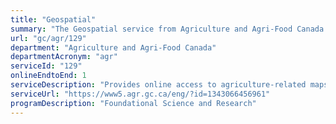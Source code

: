 ```yaml
---
title: "Geospatial"
summary: "The Geospatial service from Agriculture and Agri-Food Canada is available end-to-end online, according to the GC Service Inventory."
url: "gc/agr/129"
department: "Agriculture and Agri-Food Canada"
departmentAcronym: "agr"
serviceId: "129"
onlineEndtoEnd: 1
serviceDescription: "Provides online access to agriculture-related maps, geospatial data and tools to help clients understand the geography of agriculture and make better decisions for environmentally responsible yet competitive agriculture"
serviceUrl: "https://www5.agr.gc.ca/eng/?id=1343066456961"
programDescription: "Foundational Science and Research"
---
```

